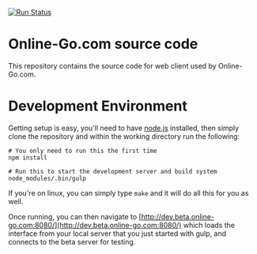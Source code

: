 [![Run Status](https://api.shippable.com/projects/58b08461067893070065aab3/badge?branch=devel)](https://app.shippable.com/projects/58b08461067893070065aab3)

# Online-Go.com source code

This repository contains the source code for web client used by Online-Go.com.

# Development Environment

Getting setup is easy, you'll need to have [node.js](https://nodejs.org/) installed,
then simply clone the repository and within the working directory run the following:

```
# You only need to run this the first time
npm install

# Run this to start the development server and build system
node_modules/.bin/gulp
```

If you're on linux, you can simply type `make` and it will do all this for you as well.

Once running, you can then navigate to [http://dev.beta.online-go.com:8080/](http://dev.beta.online-go.com:8080/)
which loads the interface from your local server that you just started with gulp, and 
connects to the beta server for testing.
